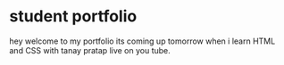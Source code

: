 # student portfolio
hey welcome to my portfolio its coming up tomorrow when i learn HTML and CSS with tanay pratap live on you tube. 